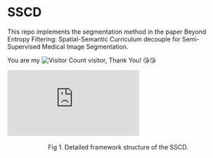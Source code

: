 # SSCD

This repo implements the segmentation method in the paper Beyond Entropy Filtering: Spatial-Semantic Curriculum decouple for Semi-Supervised Medical Image Segmentation.

You are my ![Visitor Count](https://profile-counter.glitch.me/hauang-hangdian/count.svg) visitor, Thank You! &#x1F618;&#x1F618;

![](https://github.com/haung-hangdian/SSCD/blob/main/overview.pdf)
<p align="center">Fig 1. Detailed framework structure of the SSCD.</p>


